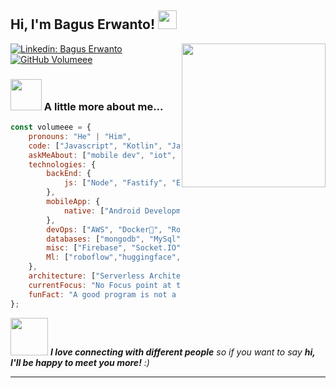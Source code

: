 <h2> Hi, I'm Bagus Erwanto! <img src="https://emojis.slackmojis.com/emojis/images/1531849430/4246/blob-sunglasses.gif?1531849430" width="30"/></h2>
<img align='right' src="https://media.giphy.com/media/v1.Y2lkPTc5MGI3NjExeWhodGk3bzJzMW05eHlvM3hwZGozOHk1Ymt5enB6aDdqYTFwc2xmMCZlcD12MV9pbnRlcm5hbF9naWZfYnlfaWQmY3Q9Zw/i4MAH84pqe2m2aVojc/giphy.gif" width="230">

[![Linkedin: Bagus Erwanto](https://img.shields.io/badge/-baguserwanto-blue?style=flat-square&logo=Linkedin&logoColor=white&link=https://www.linkedin.com/in/baguserwanto/)](https://www.linkedin.com/in/baguserwanto/)
[![GitHub Volumeee](https://img.shields.io/github/followers/volumeee?label=follow&style=social)](https://github.com/volumeee)


### <img src="https://media.giphy.com/media/VgCDAzcKvsR6OM0uWg/giphy.gif" width="50"> A little more about me...  

```javascript
const volumeee = {
    pronouns: "He" | "Him",
    code: ["Javascript", "Kotlin", "Java", "React Native"],
    askMeAbout: ["mobile dev", "iot", "web dev", "ui ux"],
    technologies: {
        backEnd: {
            js: ["Node", "Fastify", "Express"],
        },
        mobileApp: {
            native: ["Android Development"]
        },
        devOps: ["AWS", "Docker🐳", "Route53", "Nginx"],
        databases: ["mongodb", "MySql", "sqlite"],
        misc: ["Firebase", "Socket.IO", "selenium", "open-cv", "php", "SuiteApp","Mqtt"],
        Ml: ["roboflow","huggingface","kaggle","teachable machine"]
    },
    architecture: ["Serverless Architecture", "Progressive web applications", "MVVM"],
    currentFocus: "No Focus point at this time",
    funFact: "A good program is not a finished program"
};
```

<img src="https://media.giphy.com/media/LnQjpWaON8nhr21vNW/giphy.gif" width="60"> <em><b>I love connecting with different people</b> so if you want to say <b>hi, I'll be happy to meet you more!</b> :)</em>

---
